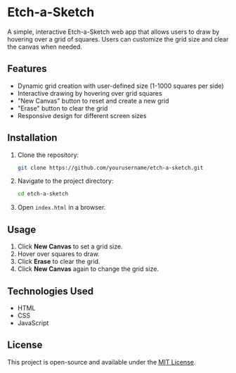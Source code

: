 # Etch-a-Sketch

A simple, interactive Etch-a-Sketch web app that allows users to draw by hovering over a grid of squares. Users can customize the grid size and clear the canvas when needed.

## Features

- Dynamic grid creation with user-defined size (1-1000 squares per side)
- Interactive drawing by hovering over grid squares
- "New Canvas" button to reset and create a new grid
- "Erase" button to clear the grid
- Responsive design for different screen sizes

## Installation

1. Clone the repository:
   ```sh
   git clone https://github.com/yourusername/etch-a-sketch.git
   ```
2. Navigate to the project directory:
   ```sh
   cd etch-a-sketch
   ```
3. Open `index.html` in a browser.

## Usage

1. Click **New Canvas** to set a grid size.
2. Hover over squares to draw.
3. Click **Erase** to clear the grid.
4. Click **New Canvas** again to change the grid size.

## Technologies Used

- HTML
- CSS
- JavaScript

## License

This project is open-source and available under the [MIT License](LICENSE).
